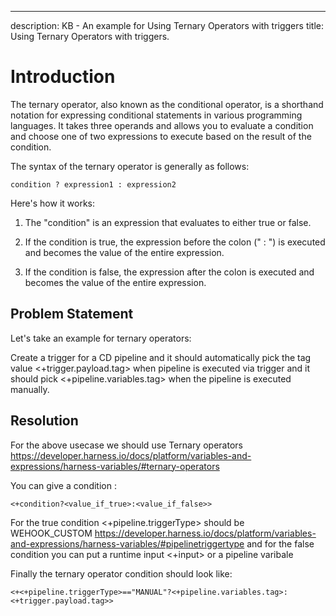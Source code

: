 ---
description: KB - An example for Using Ternary Operators with triggers
title: Using Ternary Operators with triggers.

# Introduction

The ternary operator, also known as the conditional operator, is a shorthand notation for expressing conditional statements in various programming languages. It takes three operands and allows you to evaluate a condition and choose one of two expressions to execute based on the result of the condition.

The syntax of the ternary operator is generally as follows:
```
condition ? expression1 : expression2
```

Here's how it works:

1. The "condition" is an expression that evaluates to either true or false.

2. If the condition is true, the expression before the colon (" : ") is executed and becomes the value of the entire expression.

3. If the condition is false, the expression after the colon is executed and becomes the value of the entire expression.


## Problem Statement

Let's take an example for ternary operators:  

Create a trigger for a CD pipeline and it should automatically pick the tag value <+trigger.payload.tag> when pipeline is executed via trigger and it should pick <+pipeline.variables.tag> when the pipeline is executed manually.


## Resolution

For the above usecase we should use Ternary operators https://developer.harness.io/docs/platform/variables-and-expressions/harness-variables/#ternary-operators 

You can give a condition :
```
<+condition?<value_if_true>:<value_if_false>>
```
 

For the true condition <+pipeline.triggerType> should be WEHOOK_CUSTOM https://developer.harness.io/docs/platform/variables-and-expressions/harness-variables/#pipelinetriggertype 
and for the false condition you can put a runtime input <+input> or a pipeline varibale

Finally the ternary operator condition should look like: 

```
<+<+pipeline.triggerType>=="MANUAL"?<+pipeline.variables.tag>:<+trigger.payload.tag>>
```
 
 
